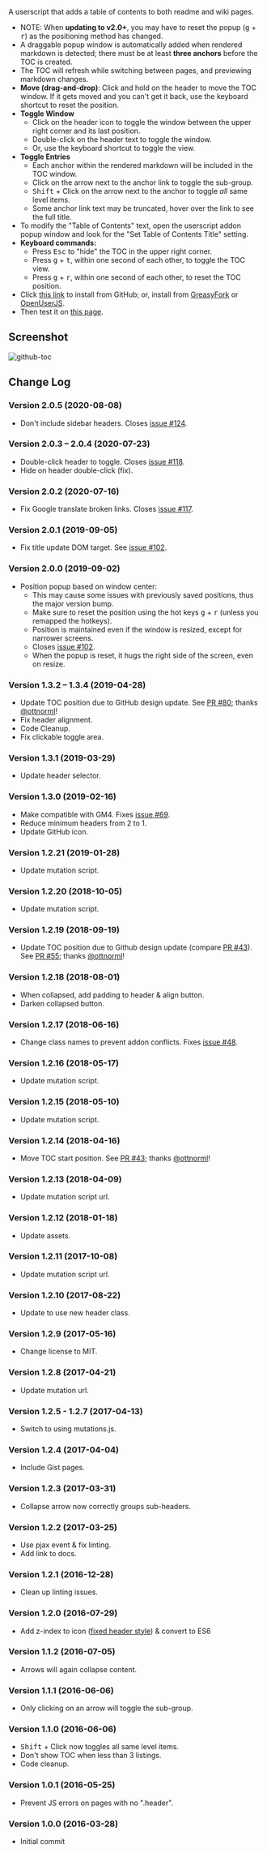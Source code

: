 A userscript that adds a table of contents to both readme and wiki pages.

* NOTE: When **updating to v2.0+**, you may have to reset the popup (<kbd>g</kbd> + <kbd>r</kbd>) as the positioning method has changed.
* A draggable popup window is automatically added when rendered markdown is detected; there must be at least **three anchors** before the TOC is created.
* The TOC will refresh while switching between pages, and previewing markdown changes.
* **Move (drag-and-drop)**: Click and hold on the header to move the TOC window. If it gets moved and you can't get it back, use the keyboard shortcut to reset the position.
* **Toggle Window**
  * Click on the header icon to toggle the window between the upper right corner and its last position.
  * Double-click on the header text to toggle the window.
  * Or, use the keyboard shortcut to toggle the view.
* **Toggle Entries**
  * Each anchor within the rendered markdown will be included in the TOC window.
  * Click on the arrow next to the anchor link to toggle the sub-group.
  * <kbd>Shift</kbd> + Click on the arrow next to the anchor to toggle *all* same level items.
  * Some anchor link text may be truncated, hover over the link to see the full title.
* To modify the "Table of Contents" text, open the userscript addon popup window and look for the "Set Table of Contents Title" setting.
* **Keyboard commands:**
  * Press <kbd>Esc</kbd> to "hide" the TOC in the upper right corner.
  * Press <kbd>g</kbd> + <kbd>t</kbd>, within one second of each other, to toggle the TOC view.
  * Press <kbd>g</kbd> + <kbd>r</kbd>, within one second of each other, to reset the TOC position.
* Click [this link](https://raw.githubusercontent.com/Mottie/GitHub-userscripts/master/github-toc.user.js) to install from GitHub; or, install from [GreasyFork](https://greasyfork.org/en/scripts/18344-github-toc) or [OpenUserJS](https://openuserjs.org/scripts/Mottie/GitHub_Table_of_Contents).
* Then test it on [this page](https://github.com/sinatra/sinatra).

## Screenshot

![github-toc](https://cloud.githubusercontent.com/assets/136959/14096460/8f05ae3e-f52e-11e5-9194-8506ffb2068e.gif)

## Change Log

### Version 2.0.5 (2020-08-08)

* Don't include sidebar headers. Closes [issue #124](https://github.com/Mottie/GitHub-userscripts/issues/124).

### Version 2.0.3 &ndash; 2.0.4 (2020-07-23)

* Double-click header to toggle. Closes [issue #118](https://github.com/Mottie/GitHub-userscripts/issues/118).
* Hide on header double-click (fix).

### Version 2.0.2 (2020-07-16)

* Fix Google translate broken links. Closes [issue #117](https://github.com/Mottie/GitHub-userscripts/issues/117).

### Version 2.0.1 (2019-09-05)

* Fix title update DOM target. See [issue #102](https://github.com/Mottie/GitHub-userscripts/issues/102).

### Version 2.0.0 (2019-09-02)

* Position popup based on window center:
  * This may cause some issues with previously saved positions, thus the major version bump.
  * Make sure to reset the position using the hot keys <kbd>g</kbd> + <kbd>r</kbd> (unless you remapped the hotkeys).
  * Position is maintained even if the window is resized, except for narrower screens.
  * Closes [issue #102](https://github.com/Mottie/GitHub-userscripts/issues/102).
  * When the popup is reset, it hugs the right side of the screen, even on resize.

### Version 1.3.2 &ndash; 1.3.4 (2019-04-28)

* Update TOC position due to GitHub design update. See [PR #80](https://github.com/Mottie/GitHub-userscripts/pull/80); thanks [@ottnorml](https://github.com/ottnorml)!
* Fix header alignment.
* Code Cleanup.
* Fix clickable toggle area.

### Version 1.3.1 (2019-03-29)

* Update header selector.

### Version 1.3.0 (2019-02-16)

* Make compatible with GM4. Fixes [issue #69](https://github.com/Mottie/GitHub-userscripts/issues/69).
* Reduce minimum headers from 2 to 1.
* Update GitHub icon.

### Version 1.2.21 (2019-01-28)

* Update mutation script.

### Version 1.2.20 (2018-10-05)

* Update mutation script.

### Version 1.2.19 (2018-09-19)

* Update TOC position due to Github design update (compare [PR #43](https://github.com/Mottie/GitHub-userscripts/pull/43)). See [PR #55](https://github.com/Mottie/GitHub-userscripts/pull/55); thanks [@ottnorml](https://github.com/ottnorml)!

### Version 1.2.18 (2018-08-01)

* When collapsed, add padding to header & align button.
* Darken collapsed button.

### Version 1.2.17 (2018-06-16)

* Change class names to prevent addon conflicts. Fixes [issue #48](https://github.com/Mottie/GitHub-userscripts/issues/48).

### Version 1.2.16 (2018-05-17)

* Update mutation script.

### Version 1.2.15 (2018-05-10)

* Update mutation script.

### Version 1.2.14 (2018-04-16)

* Move TOC start position. See [PR #43](https://github.com/Mottie/GitHub-userscripts/pull/43); thanks [@ottnorml](https://github.com/ottnorml)!

### Version 1.2.13 (2018-04-09)

* Update mutation script url.

### Version 1.2.12 (2018-01-18)

* Update assets.

### Version 1.2.11 (2017-10-08)

* Update mutation script url.

### Version 1.2.10 (2017-08-22)

* Update to use new header class.

### Version 1.2.9 (2017-05-16)

* Change license to MIT.

### Version 1.2.8 (2017-04-21)

* Update mutation url.

### Version 1.2.5 - 1.2.7 (2017-04-13)

* Switch to using mutations.js.

### Version 1.2.4 (2017-04-04)

* Include Gist pages.

### Version 1.2.3 (2017-03-31)

* Collapse arrow now correctly groups sub-headers.

### Version 1.2.2 (2017-03-25)

* Use pjax event & fix linting.
* Add link to docs.

### Version 1.2.1 (2016-12-28)

* Clean up linting issues.

### Version 1.2.0 (2016-07-29)

* Add z-index to icon ([fixed header style](https://github.com/StylishThemes/GitHub-FixedHeader)) & convert to ES6

### Version 1.1.2 (2016-07-05)

* Arrows will again collapse content.

### Version 1.1.1 (2016-06-06)

* Only clicking on an arrow will toggle the sub-group.

### Version 1.1.0 (2016-06-06)

* <kbd>Shift</kbd> + Click now toggles all same level items.
* Don't show TOC when less than 3 listings.
* Code cleanup.

### Version 1.0.1 (2016-05-25)

* Prevent JS errors on pages with no ".header".

### Version 1.0.0 (2016-03-28)

* Initial commit
